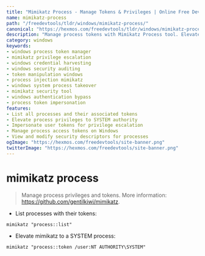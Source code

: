 ```yaml
---
title: "Mimikatz Process - Manage Tokens & Privileges | Online Free DevTools by Hexmos"
name: mimikatz-process
path: "/freedevtools/tldr/windows/mimikatz-process/"
canonical: "https://hexmos.com/freedevtools/tldr/windows/mimikatz-process/"
description: "Manage process tokens with Mimikatz Process tool. Elevate privileges, and list processes with associated tokens for Windows security. Free online tool, no registration required."
category: windows
keywords:
- windows process token manager
- mimikatz privilege escalation
- windows credential harvesting
- windows security auditing
- token manipulation windows
- process injection mimikatz
- windows system process takeover
- mimikatz security tool
- windows authentication bypass
- process token impersonation
features:
- List all processes and their associated tokens
- Elevate process privileges to SYSTEM authority
- Impersonate user tokens for privilege escalation
- Manage process access tokens on Windows
- View and modify security descriptors for processes
ogImage: "https://hexmos.com/freedevtools/site-banner.png"
twitterImage: "https://hexmos.com/freedevtools/site-banner.png"
---
```


# mimikatz process

> Manage process privileges and tokens.
> More information: <https://github.com/gentilkiwi/mimikatz>.

- List processes with their tokens:

`mimikatz "process::list"`

- Elevate mimikatz to a SYSTEM process:

`mimikatz "process::token /user:NT AUTHORITY\SYSTEM"`
